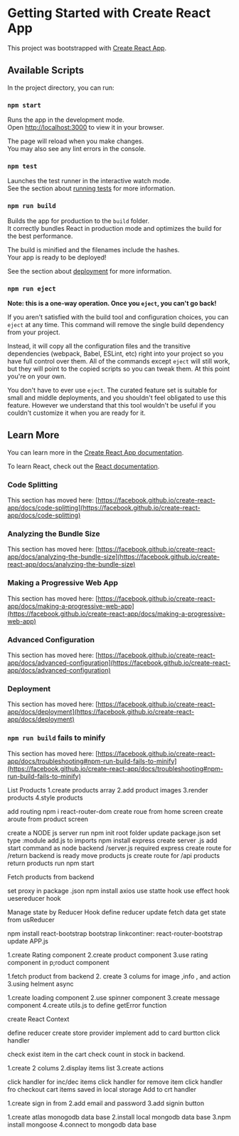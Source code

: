 # Getting Started with Create React App

This project was bootstrapped with [Create React App](https://github.com/facebook/create-react-app).

## Available Scripts

In the project directory, you can run:

### `npm start`

Runs the app in the development mode.\
Open [http://localhost:3000](http://localhost:3000) to view it in your browser.

The page will reload when you make changes.\
You may also see any lint errors in the console.

### `npm test`

Launches the test runner in the interactive watch mode.\
See the section about [running tests](https://facebook.github.io/create-react-app/docs/running-tests) for more information.

### `npm run build`

Builds the app for production to the `build` folder.\
It correctly bundles React in production mode and optimizes the build for the best performance.

The build is minified and the filenames include the hashes.\
Your app is ready to be deployed!

See the section about [deployment](https://facebook.github.io/create-react-app/docs/deployment) for more information.

### `npm run eject`

**Note: this is a one-way operation. Once you `eject`, you can't go back!**

If you aren't satisfied with the build tool and configuration choices, you can `eject` at any time. This command will remove the single build dependency from your project.

Instead, it will copy all the configuration files and the transitive dependencies (webpack, Babel, ESLint, etc) right into your project so you have full control over them. All of the commands except `eject` will still work, but they will point to the copied scripts so you can tweak them. At this point you're on your own.

You don't have to ever use `eject`. The curated feature set is suitable for small and middle deployments, and you shouldn't feel obligated to use this feature. However we understand that this tool wouldn't be useful if you couldn't customize it when you are ready for it.

## Learn More

You can learn more in the [Create React App documentation](https://facebook.github.io/create-react-app/docs/getting-started).

To learn React, check out the [React documentation](https://reactjs.org/).

### Code Splitting

This section has moved here: [https://facebook.github.io/create-react-app/docs/code-splitting](https://facebook.github.io/create-react-app/docs/code-splitting)

### Analyzing the Bundle Size

This section has moved here: [https://facebook.github.io/create-react-app/docs/analyzing-the-bundle-size](https://facebook.github.io/create-react-app/docs/analyzing-the-bundle-size)

### Making a Progressive Web App

This section has moved here: [https://facebook.github.io/create-react-app/docs/making-a-progressive-web-app](https://facebook.github.io/create-react-app/docs/making-a-progressive-web-app)

### Advanced Configuration

This section has moved here: [https://facebook.github.io/create-react-app/docs/advanced-configuration](https://facebook.github.io/create-react-app/docs/advanced-configuration)

### Deployment

This section has moved here: [https://facebook.github.io/create-react-app/docs/deployment](https://facebook.github.io/create-react-app/docs/deployment)

### `npm run build` fails to minify

This section has moved here: [https://facebook.github.io/create-react-app/docs/troubleshooting#npm-run-build-fails-to-minify](https://facebook.github.io/create-react-app/docs/troubleshooting#npm-run-build-fails-to-minify)

List Products
1.create products array
2.add product images
3.render products
4.style products

add routing
npm i react-router-dom
create roue from home screen
create aroute from product screen

create a NODE js server
run npm init root folder
update package.json set type :module
add.js to imports
npm install express
create server .js
add start command as node backend /server.js
required express
create route for /return backend is ready
move products js
create route for /api products
return products
run npm start

Fetch products from backend

set proxy in package .json
npm install axios
use statte hook
use effect hook
uesereducer hook

Manage state by Reducer Hook
define reducer
update fetch data
get state from usReducer

<!-- add bootstarp ui frame work -->

npm install react-bootstrap bootstrap
linkcontiner: react-router-bootstrap
update APP.js

<!-- Create  product rating component -->

1.create Rating component
2.create product component
3.use rating component in p;roduct component

<!-- create a product details screen -->

1.fetch product from backend 2. create 3 colums for image ,info , and action
3.using helment async

<!-- create loding and message component -->

1.create loading component
2.use spinner component
3.create message component
4.create utils.js to define getError function

<!-- Implement add to cart -->

create React Context

define reducer
create store provider
implement add to card burtton click handler
 <!-- complete add to cart  -->
 check exist item in the cart 
 check count in stock in backend.

 <!-- Create cart screen  -->
 1.create 2 colums
 2.display items list
 3.create actions 
<!-- coplete cart screen -->
click handler for inc/dec items
click handler for remove item
click handler fro checkout
cart items saved in local storage
Add to crt handler 
<!-- Create Sign screen -->
1.create sign in from
2.add email and password
3.add signin button

<!-- Connect To Mongodb database -->

1.create atlas monogodb data base
2.install local mongodb data base
3.npm install mongoose
4.connect to mongodb  data base
